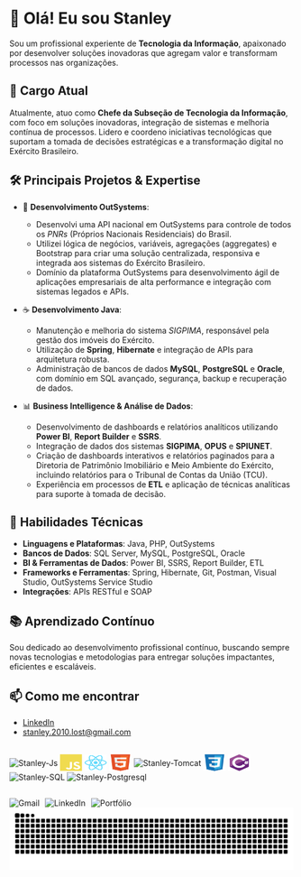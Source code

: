 # 👋 Olá! Eu sou Stanley

Sou um profissional experiente de **Tecnologia da Informação**, apaixonado por desenvolver soluções inovadoras que agregam valor e transformam processos nas organizações.

## 💼 Cargo Atual

Atualmente, atuo como **Chefe da Subseção de Tecnologia da Informação**, com foco em soluções inovadoras, integração de sistemas e melhoria contínua de processos. Lidero e coordeno iniciativas tecnológicas que suportam a tomada de decisões estratégicas e a transformação digital no Exército Brasileiro.

## 🛠️ Principais Projetos & Expertise

- 🔧 **Desenvolvimento OutSystems**:  
  - Desenvolvi uma API nacional em OutSystems para controle de todos os *PNRs* (Próprios Nacionais Residenciais) do Brasil.  
  - Utilizei lógica de negócios, variáveis, agregações (aggregates) e Bootstrap para criar uma solução centralizada, responsiva e integrada aos sistemas do Exército Brasileiro.  
  - Domínio da plataforma OutSystems para desenvolvimento ágil de aplicações empresariais de alta performance e integração com sistemas legados e APIs.

- ☕ **Desenvolvimento Java**:  
  - Manutenção e melhoria do sistema *SIGPIMA*, responsável pela gestão dos imóveis do Exército.  
  - Utilização de **Spring**, **Hibernate** e integração de APIs para arquitetura robusta.  
  - Administração de bancos de dados **MySQL**, **PostgreSQL** e **Oracle**, com domínio em SQL avançado, segurança, backup e recuperação de dados.

- 📊 **Business Intelligence & Análise de Dados**:  
  - Desenvolvimento de dashboards e relatórios analíticos utilizando **Power BI**, **Report Builder** e **SSRS**.  
  - Integração de dados dos sistemas **SIGPIMA**, **OPUS** e **SPIUNET**.  
  - Criação de dashboards interativos e relatórios paginados para a Diretoria de Patrimônio Imobiliário e Meio Ambiente do Exército, incluindo relatórios para o Tribunal de Contas da União (TCU).  
  - Experiência em processos de **ETL** e aplicação de técnicas analíticas para suporte à tomada de decisão.

## 🚀 Habilidades Técnicas

- **Linguagens e Plataformas**: Java, PHP, OutSystems  
- **Bancos de Dados**: SQL Server, MySQL, PostgreSQL, Oracle  
- **BI & Ferramentas de Dados**: Power BI, SSRS, Report Builder, ETL  
- **Frameworks e Ferramentas**: Spring, Hibernate, Git, Postman, Visual Studio, OutSystems Service Studio  
- **Integrações**: APIs RESTful e SOAP  

## 📚 Aprendizado Contínuo

Sou dedicado ao desenvolvimento profissional contínuo, buscando sempre novas tecnologias e metodologias para entregar soluções impactantes, eficientes e escaláveis.

## 📫 Como me encontrar

- [LinkedIn](https://www.linkedin.com/in/stanley-carvalho-a1740829b/) 
- stanley.2010.lost@gmail.com


<div style="display: inline_block"><br>
  <img align="center" alt="Stanley-Js" height="30" width="40" src="https://cdn.jsdelivr.net/gh/devicons/devicon@latest/icons/java/java-original-wordmark.svg">
  <img align="center" alt="Stanley-Js" height="30" width="40" src="https://raw.githubusercontent.com/devicons/devicon/master/icons/javascript/javascript-plain.svg">
  <img align="center" alt="Stanley-React" height="30" width="40" src="https://raw.githubusercontent.com/devicons/devicon/master/icons/react/react-original.svg">
  <img align="center" alt="Stanley-HTML" height="30" width="40" src="https://raw.githubusercontent.com/devicons/devicon/master/icons/html5/html5-original.svg">
  <img align="center" alt="Stanley-Tomcat" height="30" width="40" src="https://cdn.jsdelivr.net/gh/devicons/devicon@latest/icons/tomcat/tomcat-original-wordmark.svg">
  <img align="center" alt="Stanley-CSS" height="30" width="40" src="https://raw.githubusercontent.com/devicons/devicon/master/icons/css3/css3-original.svg">
  <img align="center" alt="Stanley-Csharp" height="30" width="40" src="https://raw.githubusercontent.com/devicons/devicon/master/icons/csharp/csharp-original.svg">
  <img align="center" alt="Stanley-SQL" height="30" width="40" src="https://cdn.jsdelivr.net/gh/devicons/devicon@latest/icons/azuresqldatabase/azuresqldatabase-original.svg">
  <img align="center" alt="Stanley-Postgresql" height="30" width="40" src="https://cdn.jsdelivr.net/gh/devicons/devicon@latest/icons/postgresql/postgresql-original.svg">
</div>
  
  ##
 
<div style="display: flex; gap: 10px;">

  <a href="mailto:stanley.2010.lost@gmail.com" target="_blank" style="text-decoration:none;">
    <img src="https://img.shields.io/badge/Gmail-%23D14836?style=for-the-badge&logo=gmail&logoColor=white" alt="Gmail">
  </a>

  <a href="https://www.linkedin.com/in/stanley-carvalho-a1740829b/" target="_blank" style="text-decoration:none;">
    <img src="https://img.shields.io/badge/LinkedIn-%230077B5?style=for-the-badge&logo=linkedin&logoColor=white" alt="LinkedIn">
  </a>

  <a href="https://stanleycarvalho.github.io/portifolio/" target="_blank" style="text-decoration:none;">
    <img src="https://img.shields.io/badge/Portf%C3%B3lio-000000?style=for-the-badge&logo=github&logoColor=white" alt="Portfólio">
  </a>

</div>

<picture align="center">
  <source media="(prefers-color-scheme: dark)" srcset="https://raw.githubusercontent.com/StanleyCarvalho/StanleyCarvalho/output/github-contribution-grid-snake-dark.svg">
  <source media="(prefers-color-scheme: light)" srcset="https://raw.githubusercontent.com/StanleyCarvalho/StanleyCarvalho/output/github-contribution-grid-snake-dark.svg">
  <img align="center" alt="github contribution grid snake animation" src="https://raw.githubusercontent.com/StanleyCarvalho/StanleyCarvalho/output/github-contribution-grid-snake.svg">
</picture>
